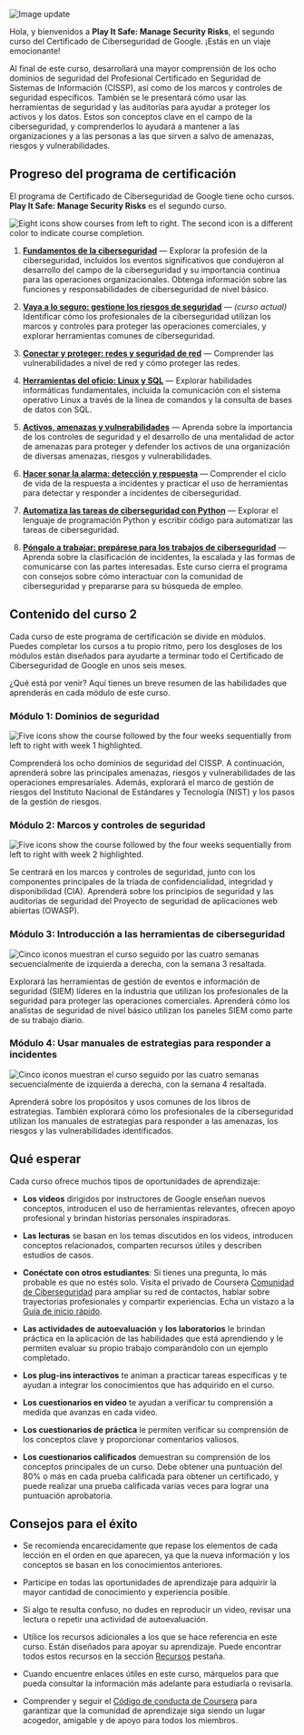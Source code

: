 

![Image update](https://d3c33hcgiwev3.cloudfront.net/imageAssetProxy.v1/_SpUvT-bRFuu0z2C6Kf0-Q_15660cb2cc5f4223a7551c0c7564d3f1_x-cert-image_Welcome-banner-C2.png?expiry=1748995200000&hmac=q8NNO24dBKujOXmgn9hTfvU16i8ahpE6TkxWFmymCrg)

Hola, y bienvenidos a **Play It Safe: Manage Security Risks**, el segundo curso del Certificado de Ciberseguridad de Google. ¡Estás en un viaje emocionante!

Al final de este curso, desarrollará una mayor comprensión de los ocho dominios de seguridad del Profesional Certificado en Seguridad de Sistemas de Información (CISSP), así como de los marcos y controles de seguridad específicos. También se le presentará cómo usar las herramientas de seguridad y las auditorías para ayudar a proteger los activos y los datos. Estos son conceptos clave en el campo de la ciberseguridad, y comprenderlos lo ayudará a mantener a las organizaciones y a las personas a las que sirven a salvo de amenazas, riesgos y vulnerabilidades.

## Progreso del programa de certificación

El programa de Certificado de Ciberseguridad de Google tiene ocho cursos. **Play It Safe: Manage Security Risks** es el segundo curso.

![Eight icons show courses from left to right. The second icon is a different color to indicate course completion.](https://d3c33hcgiwev3.cloudfront.net/imageAssetProxy.v1/7NcxsnoxR2SZJqhSqVih3w_d81309caa3754dea88e539ee45718ef1_S33G004.png?expiry=1748995200000&hmac=2lUtHM_4aNvotaXOZ1zL7FYC3nF4CB-UnthoCtNoVY4)

1. [**Fundamentos de la ciberseguridad**](https://www.coursera.org/learn/foundations-of-cybersecurity/home/week/1) — Explorar la profesión de la ciberseguridad, incluidos los eventos significativos que condujeron al desarrollo del campo de la ciberseguridad y su importancia continua para las operaciones organizacionales. Obtenga información sobre las funciones y responsabilidades de ciberseguridad de nivel básico.
    
2. [**Vaya a lo seguro: gestione los riesgos de seguridad**](https://www.coursera.org/learn/manage-security-risks/home/week/1) — _(curso actual)_ Identificar cómo los profesionales de la ciberseguridad utilizan los marcos y controles para proteger las operaciones comerciales, y explorar herramientas comunes de ciberseguridad.
    
3. [**Conectar y proteger: redes y seguridad de red**](https://www.coursera.org/learn/networks-and-network-security/home/week/1) — Comprender las vulnerabilidades a nivel de red y cómo proteger las redes.
    
4. [**Herramientas del oficio: Linux y SQL**](https://www.coursera.org/learn/linux-and-sql/home/week/1) — Explorar habilidades informáticas fundamentales, incluida la comunicación con el sistema operativo Linux a través de la línea de comandos y la consulta de bases de datos con SQL.
    
5. [**Activos, amenazas y vulnerabilidades**](https://www.coursera.org/learn/assets-threats-and-vulnerabilities/home/week/1) — Aprenda sobre la importancia de los controles de seguridad y el desarrollo de una mentalidad de actor de amenazas para proteger y defender los activos de una organización de diversas amenazas, riesgos y vulnerabilidades.
    
6. [**Hacer sonar la alarma: detección y respuesta**](https://www.coursera.org/learn/detection-and-response/home/week/1) — Comprender el ciclo de vida de la respuesta a incidentes y practicar el uso de herramientas para detectar y responder a incidentes de ciberseguridad.
    
7. [**Automatiza las tareas de ciberseguridad con Python**](https://www.coursera.org/learn/automate-cybersecurity-tasks-with-python/home/week/1) — Explorar el lenguaje de programación Python y escribir código para automatizar las tareas de ciberseguridad.
    
8. [**Póngalo a trabajar: prepárese para los trabajos de ciberseguridad**](https://www.coursera.org/learn/prepare-for-cybersecurity-jobs/home/week/1) — Aprenda sobre la clasificación de incidentes, la escalada y las formas de comunicarse con las partes interesadas. Este curso cierra el programa con consejos sobre cómo interactuar con la comunidad de ciberseguridad y prepararse para su búsqueda de empleo.
    

## Contenido del curso 2

Cada curso de este programa de certificación se divide en módulos. Puedes completar los cursos a tu propio ritmo, pero los desgloses de los módulos están diseñados para ayudarte a terminar todo el Certificado de Ciberseguridad de Google en unos seis meses.

¿Qué está por venir? Aquí tienes un breve resumen de las habilidades que aprenderás en cada módulo de este curso.

### **Módulo 1: Dominios de seguridad**

![Five icons show the course followed by the four weeks sequentially from left to right with week 1 highlighted.](https://d3c33hcgiwev3.cloudfront.net/imageAssetProxy.v1/JMbEf5hnTjSyX-cbNdysJw_d4505ec6206b4e3fa1d472686d376af1_PlaySafe-R-019-1.png?expiry=1748995200000&hmac=HHI-NN0YEbNqZSBoihlRRXE7Kz6PinhoXhifK_LAchc)

Comprenderá los ocho dominios de seguridad del CISSP. A continuación, aprenderá sobre las principales amenazas, riesgos y vulnerabilidades de las operaciones empresariales. Además, explorará el marco de gestión de riesgos del Instituto Nacional de Estándares y Tecnología (NIST) y los pasos de la gestión de riesgos.

### **Módulo 2: Marcos y controles de seguridad**

![Five icons show the course followed by the four weeks sequentially from left to right with week 2 highlighted.](https://d3c33hcgiwev3.cloudfront.net/imageAssetProxy.v1/H739mhYPTLmTtiG0LNWLpw_185b56a2976d4eb8a8f190ade13103f1_PlaySafe-R-019-2.png?expiry=1748995200000&hmac=aSk1R7GMyH6k9d-hhYKAjcH6YLvzHVX878Urhx7DdxQ)

Se centrará en los marcos y controles de seguridad, junto con los componentes principales de la tríada de confidencialidad, integridad y disponibilidad (CIA). Aprenderá sobre los principios de seguridad y las auditorías de seguridad del Proyecto de seguridad de aplicaciones web abiertas (OWASP).

### **Módulo 3: Introducción a las herramientas de ciberseguridad**

![Cinco iconos muestran el curso seguido por las cuatro semanas secuencialmente de izquierda a derecha, con la semana 3 resaltada.](https://d3c33hcgiwev3.cloudfront.net/imageAssetProxy.v1/oXAMd2cWTIincybqyEIoTg_6d49838041764c3d99bfef02c3ad09f1_PlaySafe-R-019-3.png?expiry=1748995200000&hmac=ICC3nS9agDloWsxXCDARARHkdh5GV7_wfOgDmxpat3g)

Explorará las herramientas de gestión de eventos e información de seguridad (SIEM) líderes en la industria que utilizan los profesionales de la seguridad para proteger las operaciones comerciales. Aprenderá cómo los analistas de seguridad de nivel básico utilizan los paneles SIEM como parte de su trabajo diario.

### **Módulo 4: Usar manuales de estrategias para responder a incidentes**

![Cinco iconos muestran el curso seguido por las cuatro semanas secuencialmente de izquierda a derecha, con la semana 4 resaltada.](https://d3c33hcgiwev3.cloudfront.net/imageAssetProxy.v1/vAYMf4FmS6GAjGB74dS-yA_a05ebe8454354ddfb56fbccc678ea2f1_PlaySafe-R-019-4.png?expiry=1748995200000&hmac=RLCyqpGadfhEgef4CyD_UQIEJTpCXbtmKQ5QAb3y8wQ)

Aprenderá sobre los propósitos y usos comunes de los libros de estrategias. También explorará cómo los profesionales de la ciberseguridad utilizan los manuales de estrategias para responder a las amenazas, los riesgos y las vulnerabilidades identificados.

## Qué esperar

Cada curso ofrece muchos tipos de oportunidades de aprendizaje:

- **Los videos** dirigidos por instructores de Google enseñan nuevos conceptos, introducen el uso de herramientas relevantes, ofrecen apoyo profesional y brindan historias personales inspiradoras.
    
- **Las lecturas** se basan en los temas discutidos en los videos, introducen conceptos relacionados, comparten recursos útiles y describen estudios de casos.
    
- **Conéctate con otros estudiantes**: Si tienes una pregunta, lo más probable es que no estés solo. Visita el privado de Coursera [Comunidad de Ciberseguridad](http://www.coursera.support/s/group-invite?id=MEY5VkgwMDAwMDAwMWMxMEFB) para ampliar su red de contactos, hablar sobre trayectorias profesionales y compartir experiencias. Echa un vistazo a la [Guía de inicio rápido](https://www.coursera.support/s/article/Community-Quick-Start-Guide).
    
- **Las actividades de autoevaluación** y **los laboratorios** le brindan práctica en la aplicación de las habilidades que está aprendiendo y le permiten evaluar su propio trabajo comparándolo con un ejemplo completado.
    
- **Los plug-ins interactivos** te animan a practicar tareas específicas y te ayudan a integrar los conocimientos que has adquirido en el curso.
    
- **Los cuestionarios en video** te ayudan a verificar tu comprensión a medida que avanzas en cada video.
    
- **Los cuestionarios de práctica** le permiten verificar su comprensión de los conceptos clave y proporcionar comentarios valiosos.
    
- **Los cuestionarios calificados** demuestran su comprensión de los conceptos principales de un curso. Debe obtener una puntuación del 80% o más en cada prueba calificada para obtener un certificado, y puede realizar una prueba calificada varias veces para lograr una puntuación aprobatoria.
    

## Consejos para el éxito

- Se recomienda encarecidamente que repase los elementos de cada lección en el orden en que aparecen, ya que la nueva información y los conceptos se basan en los conocimientos anteriores.
    
- Participe en todas las oportunidades de aprendizaje para adquirir la mayor cantidad de conocimiento y experiencia posible.
    
- Si algo te resulta confuso, no dudes en reproducir un video, revisar una lectura o repetir una actividad de autoevaluación.
    
- Utilice los recursos adicionales a los que se hace referencia en este curso. Están diseñados para apoyar su aprendizaje. Puede encontrar todos estos recursos en la sección [Recursos](https://www.coursera.org/learn/manage-security-risks/resources/jvwzA) pestaña.
    
- Cuando encuentre enlaces útiles en este curso, márquelos para que pueda consultar la información más adelante para estudiarla o revisarla.
    
- Comprender y seguir el [Código de conducta de Coursera](https://www.coursera.support/s/article/208280036-Coursera-Code-of-Conduct?) para garantizar que la comunidad de aprendizaje siga siendo un lugar acogedor, amigable y de apoyo para todos los miembros.